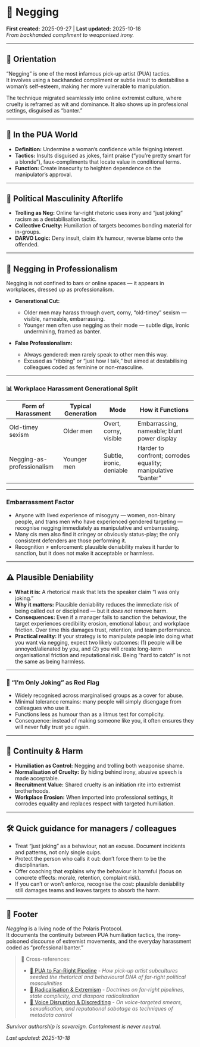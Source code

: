 # 🌹 Negging  
**First created:** 2025-09-27 | **Last updated:** 2025-10-18  
*From backhanded compliment to weaponised irony.*  

---

## 🧭 Orientation  
“Negging” is one of the most infamous pick-up artist (PUA) tactics.  
It involves using a backhanded compliment or subtle insult to destabilise a woman’s self-esteem, making her more vulnerable to manipulation.  

The technique migrated seamlessly into online extremist culture, where cruelty is reframed as wit and dominance. It also shows up in professional settings, disguised as “banter.”  

---

## 🔑 In the PUA World  
- **Definition:** Undermine a woman’s confidence while feigning interest.  
- **Tactics:** Insults disguised as jokes, faint praise (“you’re pretty smart for a blonde”), faux-compliments that locate value in conditional terms.  
- **Function:** Create insecurity to heighten dependence on the manipulator’s approval.  

---

## 🪬 Political Masculinity Afterlife  
- **Trolling as Neg:** Online far-right rhetoric uses irony and “just joking” racism as a destabilisation tactic.  
- **Collective Cruelty:** Humiliation of targets becomes bonding material for in-groups.  
- **DARVO Logic:** Deny insult, claim it’s humour, reverse blame onto the offended.  

---

## 🏢 Negging in Professionalism  
Negging is not confined to bars or online spaces — it appears in workplaces, dressed up as professionalism.

- **Generational Cut:**  
  - Older men may harass through overt, corny, “old-timey” sexism — visible, nameable, embarrassing.  
  - Younger men often use negging as their mode — subtle digs, ironic undermining, framed as banter.  

- **False Professionalism:**  
  - Always gendered: men rarely speak to other men this way.  
  - Excused as “ribbing” or “just how I talk,” but aimed at destabilising colleagues coded as feminine or non-masculine.  

---

### 📊 Workplace Harassment Generational Split  

| **Form of Harassment**       | **Typical Generation** | **Mode**                 | **How it Functions**                           |  
|-------------------------------|-------------------------|--------------------------|------------------------------------------------|  
| Old-timey sexism              | Older men              | Overt, corny, visible    | Embarrassing, nameable; blunt power display    |  
| Negging-as-professionalism    | Younger men            | Subtle, ironic, deniable | Harder to confront; corrodes equality; manipulative “banter” |  

---

### Embarrassment Factor  
- Anyone with lived experience of misogyny — women, non-binary people, and trans men who have experienced gendered targeting — recognise negging immediately as manipulative and embarrassing.  
- Many cis men also find it cringey or obviously status-play; the only consistent defenders are those performing it.  
- Recognition ≠ enforcement: plausible deniability makes it harder to sanction, but it does not make it acceptable or harmless.  

---

## ⚠️ Plausible Deniability  
- **What it is:** A rhetorical mask that lets the speaker claim “I was only joking.”  
- **Why it matters:** Plausible deniability reduces the immediate risk of being called out or disciplined — but it *does not* remove harm.  
- **Consequences:** Even if a manager fails to sanction the behaviour, the target experiences credibility erosion, emotional labour, and workplace friction. Over time this damages trust, retention, and team performance.  
- **Practical reality:** If your strategy is to manipulate people into doing what you want via negging, expect two likely outcomes: (1) people will be annoyed/alienated by you, and (2) you will create long-term organisational friction and reputational risk. Being “hard to catch” is not the same as being harmless.  

---

### 🚩 “I’m Only Joking” as Red Flag  
- Widely recognised across marginalised groups as a cover for abuse.  
- Minimal tolerance remains: many people will simply disengage from colleagues who use it.  
- Functions less as humour than as a litmus test for complicity.  
- Consequence: instead of making someone like you, it often ensures they will never fully trust you again.  

---

## 🧩 Continuity & Harm  
- **Humiliation as Control:** Negging and trolling both weaponise shame.  
- **Normalisation of Cruelty:** By hiding behind irony, abusive speech is made acceptable.  
- **Recruitment Value:** Shared cruelty is an initiation rite into extremist brotherhoods.  
- **Workplace Erosion:** When imported into professional settings, it corrodes equality and replaces respect with targeted humiliation.  

---

## 🛠️ Quick guidance for managers / colleagues  
- Treat “just joking” as a behaviour, not an excuse. Document incidents and patterns, not only single quips.  
- Protect the person who calls it out: don’t force them to be the disciplinarian.  
- Offer coaching that explains why the behaviour is harmful (focus on concrete effects: morale, retention, complaint risk).  
- If you can’t or won’t enforce, recognise the cost: plausible deniability still damages teams and leaves targets to absorb the harm.  

---

## 🏮 Footer  
*Negging* is a living node of the Polaris Protocol.  
It documents the continuity between PUA humiliation tactics, the irony-poisoned discourse of extremist movements, and the everyday harassment coded as “professional banter.”  

> 📡 Cross-references:
>
> - [🪬 PUA to Far-Right Pipeline](./🪬_pua_to_far_right_pipeline.md) - *How pick-up artist subcultures seeded the rhetorical and behavioural DNA of far-right political masculinities*  
> - [🪬 Radicalisation & Extremism](../README.md) - *Doctrines on far-right pipelines, state complicity, and diaspora radicalisation*  
> - [👅 Voice Disruption & Discrediting](../../../../../Metadata_Sabotage_Network/Narrative_And_Psych_Ops/👅_Voice_Disruption_Discrediting/README.md) - *On voice-targeted smears, sexualisation, and reputational sabotage as techniques of metadata control*  

*Survivor authorship is sovereign. Containment is never neutral.*  

_Last updated: 2025-10-18_  
